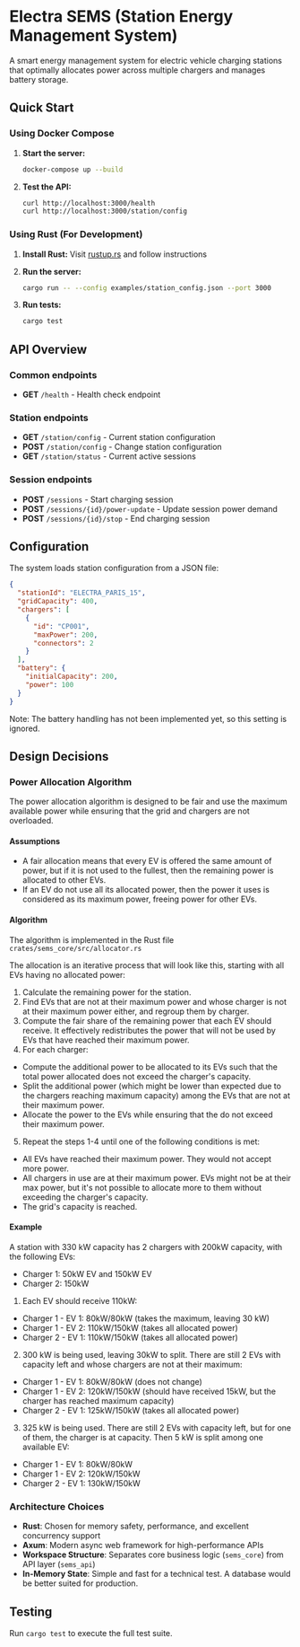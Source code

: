 # Electra SEMS (Station Energy Management System)

A smart energy management system for electric vehicle charging stations that optimally allocates power across multiple chargers and manages battery storage.

## Quick Start

### Using Docker Compose

1. **Start the server:**
   ```bash
   docker-compose up --build
   ```

2. **Test the API:**
   ```bash
   curl http://localhost:3000/health
   curl http://localhost:3000/station/config
   ```

### Using Rust (For Development)

1. **Install Rust:** Visit [rustup.rs](https://rustup.rs/) and follow instructions

2. **Run the server:**
   ```bash
   cargo run -- --config examples/station_config.json --port 3000
   ```

3. **Run tests:**
   ```bash
   cargo test
   ```

## API Overview

### Common endpoints

- **GET** `/health` - Health check endpoint

### Station endpoints

- **GET** `/station/config` - Current station configuration
- **POST** `/station/config` - Change station configuration
- **GET** `/station/status` - Current active sessions

### Session endpoints

- **POST** `/sessions` - Start charging session
- **POST** `/sessions/{id}/power-update` - Update session power demand
- **POST** `/sessions/{id}/stop` - End charging session

## Configuration

The system loads station configuration from a JSON file:

```json
{
  "stationId": "ELECTRA_PARIS_15",
  "gridCapacity": 400,
  "chargers": [
    {
      "id": "CP001",
      "maxPower": 200,
      "connectors": 2
    }
  ],
  "battery": {
    "initialCapacity": 200,
    "power": 100
  }
}
```

Note: The battery handling has not been implemented yet, so this setting is ignored.

## Design Decisions

### Power Allocation Algorithm

The power allocation algorithm is designed to be fair and use the maximum available power while ensuring that the grid and chargers are not overloaded.

#### Assumptions

- A fair allocation means that every EV is offered the same amount of power,
but if it is not used to the fullest, then the remaining power is allocated to other EVs.
- If an EV do not use all its allocated power, then the power it uses is considered as its maximum power,
freeing power for other EVs.

#### Algorithm

The algorithm is implemented in the Rust file `crates/sems_core/src/allocator.rs`

The allocation is an iterative process that will look like this,
starting with all EVs having no allocated power:

1. Calculate the remaining power for the station.
2. Find EVs that are not at their maximum power and whose
charger is not at their maximum power either, and regroup them by charger.
3. Compute the fair share of the remaining power that each EV should receive. It effectively
redistributes the power that will not be used by EVs that have reached their maximum power.
4. For each charger:

- Compute the additional power to be allocated to its EVs such that the total power allocated
does not exceed the charger's capacity.
- Split the additional power (which might be lower than expected due to the chargers reaching maximum capacity)
among the EVs that are not at their maximum power.
- Allocate the power to the EVs while ensuring that the do not exceed their maximum power.

5. Repeat the steps 1-4 until one of the following conditions is met:
- All EVs have reached their maximum power. They would not accept more power.
- All chargers in use are at their maximum power. EVs might not be at their max power,
but it's not possible to allocate more to them without exceeding the charger's capacity.
- The grid's capacity is reached.

#### Example

A station with 330 kW capacity has 2 chargers with 200kW capacity, with the following EVs:

- Charger 1: 50kW EV and 150kW EV
- Charger 2: 150kW

1. Each EV should receive 110kW:

- Charger 1 - EV 1: 80kW/80kW (takes the maximum, leaving 30 kW)
- Charger 1 - EV 2: 110kW/150kW (takes all allocated power)
- Charger 2 - EV 1: 110kW/150kW (takes all allocated power)

2. 300 kW is being used, leaving 30kW to split. There are still 2 EVs with capacity left
and whose chargers are not at their maximum:

- Charger 1 - EV 1: 80kW/80kW (does not change)
- Charger 1 - EV 2: 120kW/150kW (should have received 15kW, but the charger has reached maximum capacity)
- Charger 2 - EV 1: 125kW/150kW (takes all allocated power)

3. 325 kW is being used. There are still 2 EVs with capacity left, but for one of them, the charger
is at capacity. Then 5 kW is split among one available EV:

- Charger 1 - EV 1: 80kW/80kW
- Charger 1 - EV 2: 120kW/150kW
- Charger 2 - EV 1: 130kW/150kW


### Architecture Choices

- **Rust**: Chosen for memory safety, performance, and excellent concurrency support
- **Axum**: Modern async web framework for high-performance APIs
- **Workspace Structure**: Separates core business logic (`sems_core`) from API layer (`sems_api`)
- **In-Memory State**: Simple and fast for a technical test. A database would be better suited for production.

## Testing

Run `cargo test` to execute the full test suite.
